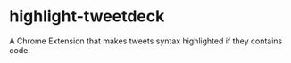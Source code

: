 # highlight-tweetdeck
A Chrome Extension that makes tweets syntax highlighted if they contains code.
